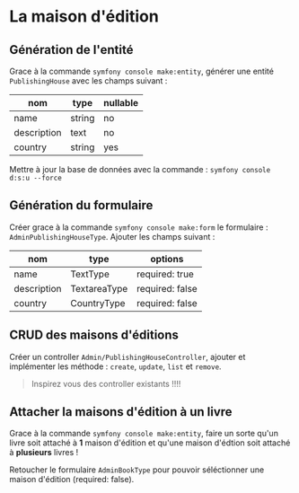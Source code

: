 # La maison d'édition

## Génération de l'entité

Grace à la commande `symfony console make:entity`, générer une entité `PublishingHouse`
avec les champs suivant :

| nom         | type   | nullable |
| ----------- | ------ | -------- |
| name        | string | no       |
| description | text   | no       |
| country     | string | yes      |

Mettre à jour la base de données avec la commande : `symfony console d:s:u --force`

## Génération du formulaire

Créer grace à la commande `symfony console make:form` le formulaire : `AdminPublishingHouseType`.
Ajouter les champs suivant :

| nom         | type         | options         |
| ----------- | ------------ | --------------- |
| name        | TextType     | required: true  |
| description | TextareaType | required: false |
| country     | CountryType  | required: false |

## CRUD des maisons d'éditions

Créer un controller `Admin/PublishingHouseController`, ajouter et implémenter
les méthode : `create`, `update`, `list` et `remove`.

> Inspirez vous des controller existants !!!!

## Attacher la maisons d'édition à un livre

Grace à la commande `symfony console make:entity`, faire un sorte qu'un livre
soit attaché à **1** maison d'édition et qu'une maison d'édtion soit attaché à
**plusieurs** livres !

Retoucher le formulaire `AdminBookType` pour pouvoir séléctionner une maison
d'édition (required: false).

